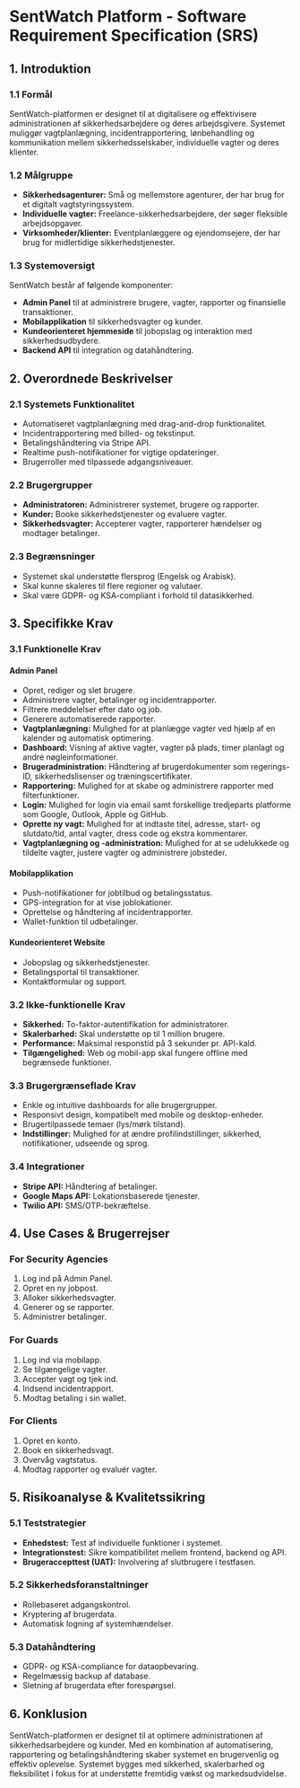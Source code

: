 # SentWatch Platform - Software Requirement Specification (SRS)

## 1. Introduktion

### 1.1 Formål
SentWatch-platformen er designet til at digitalisere og effektivisere administrationen af sikkerhedsarbejdere og deres arbejdsgivere. Systemet muliggør vagtplanlægning, incidentrapportering, lønbehandling og kommunikation mellem sikkerhedsselskaber, individuelle vagter og deres klienter.

### 1.2 Målgruppe
- **Sikkerhedsagenturer:** Små og mellemstore agenturer, der har brug for et digitalt vagtstyringssystem.
- **Individuelle vagter:** Freelance-sikkerhedsarbejdere, der søger fleksible arbejdsopgaver.
- **Virksomheder/klienter:** Eventplanlæggere og ejendomsejere, der har brug for midlertidige sikkerhedstjenester.

### 1.3 Systemoversigt
SentWatch består af følgende komponenter:
- **Admin Panel** til at administrere brugere, vagter, rapporter og finansielle transaktioner.
- **Mobilapplikation** til sikkerhedsvagter og kunder.
- **Kundeorienteret hjemmeside** til jobopslag og interaktion med sikkerhedsudbydere.
- **Backend API** til integration og datahåndtering.

## 2. Overordnede Beskrivelser

### 2.1 Systemets Funktionalitet
- Automatiseret vagtplanlægning med drag-and-drop funktionalitet.
- Incidentrapportering med billed- og tekstinput.
- Betalingshåndtering via Stripe API.
- Realtime push-notifikationer for vigtige opdateringer.
- Brugerroller med tilpassede adgangsniveauer.

### 2.2 Brugergrupper
- **Administratoren:** Administrerer systemet, brugere og rapporter.
- **Kunder:** Booke sikkerhedstjenester og evaluere vagter.
- **Sikkerhedsvagter:** Accepterer vagter, rapporterer hændelser og modtager betalinger.

### 2.3 Begrænsninger
- Systemet skal understøtte flersprog (Engelsk og Arabisk).
- Skal kunne skaleres til flere regioner og valutaer.
- Skal være GDPR- og KSA-compliant i forhold til datasikkerhed.

## 3. Specifikke Krav

### 3.1 Funktionelle Krav

#### Admin Panel
- Opret, rediger og slet brugere.
- Administrere vagter, betalinger og incidentrapporter.
- Filtrere meddelelser efter dato og job.
- Generere automatiserede rapporter.
- **Vagtplanlægning:** Mulighed for at planlægge vagter ved hjælp af en kalender og automatisk optimering.
- **Dashboard:** Visning af aktive vagter, vagter på plads, timer planlagt og andre nøgleinformationer.
- **Brugeradministration:** Håndtering af brugerdokumenter som regerings-ID, sikkerhedslisenser og træningscertifikater.
- **Rapportering:** Mulighed for at skabe og administrere rapporter med filterfunktioner.
- **Login:** Mulighed for login via email samt forskellige tredjeparts platforme som Google, Outlook, Apple og GitHub.
- **Oprette ny vagt:** Mulighed for at indtaste titel, adresse, start- og slutdato/tid, antal vagter, dress code og ekstra kommentarer.
- **Vagtplanlægning og -administration:** Mulighed for at se udelukkede og tildelte vagter, justere vagter og administrere jobsteder.

#### Mobilapplikation
- Push-notifikationer for jobtilbud og betalingsstatus.
- GPS-integration for at vise joblokationer.
- Oprettelse og håndtering af incidentrapporter.
- Wallet-funktion til udbetalinger.

#### Kundeorienteret Website
- Jobopslag og sikkerhedstjenester.
- Betalingsportal til transaktioner.
- Kontaktformular og support.

### 3.2 Ikke-funktionelle Krav
- **Sikkerhed:** To-faktor-autentifikation for administratorer.
- **Skalerbarhed:** Skal understøtte op til 1 million brugere.
- **Performance:** Maksimal responstid på 3 sekunder pr. API-kald.
- **Tilgængelighed:** Web og mobil-app skal fungere offline med begrænsede funktioner.

### 3.3 Brugergrænseflade Krav
- Enkle og intuitive dashboards for alle brugergrupper.
- Responsivt design, kompatibelt med mobile og desktop-enheder.
- Brugertilpassede temaer (lys/mørk tilstand).
- **Indstillinger:** Mulighed for at ændre profilindstillinger, sikkerhed, notifikationer, udseende og sprog.

### 3.4 Integrationer
- **Stripe API:** Håndtering af betalinger.
- **Google Maps API:** Lokationsbaserede tjenester.
- **Twilio API:** SMS/OTP-bekræftelse.

## 4. Use Cases & Brugerrejser

### For Security Agencies
1. Log ind på Admin Panel.
2. Opret en ny jobpost.
3. Alloker sikkerhedsvagter.
4. Generer og se rapporter.
5. Administrer betalinger.

### For Guards
1. Log ind via mobilapp.
2. Se tilgængelige vagter.
3. Accepter vagt og tjek ind.
4. Indsend incidentrapport.
5. Modtag betaling i sin wallet.

### For Clients
1. Opret en konto.
2. Book en sikkerhedsvagt.
3. Overvåg vagtstatus.
4. Modtag rapporter og evaluér vagter.

## 5. Risikoanalyse & Kvalitetssikring

### 5.1 Teststrategier
- **Enhedstest:** Test af individuelle funktioner i systemet.
- **Integrationstest:** Sikre kompatibilitet mellem frontend, backend og API.
- **Brugeraccepttest (UAT):** Involvering af slutbrugere i testfasen.

### 5.2 Sikkerhedsforanstaltninger
- Rollebaseret adgangskontrol.
- Kryptering af brugerdata.
- Automatisk logning af systemhændelser.

### 5.3 Datahåndtering
- GDPR- og KSA-compliance for dataopbevaring.
- Regelmæssig backup af database.
- Sletning af brugerdata efter forespørgsel.

## 6. Konklusion
SentWatch-platformen er designet til at optimere administrationen af sikkerhedsarbejdere og kunder. Med en kombination af automatisering, rapportering og betalingshåndtering skaber systemet en brugervenlig og effektiv oplevelse. Systemet bygges med sikkerhed, skalerbarhed og fleksibilitet i fokus for at understøtte fremtidig vækst og markedsudvidelse.